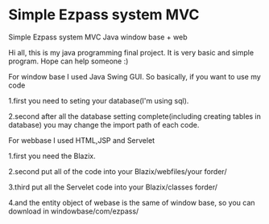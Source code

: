 # Simple Ezpass system MVC
Simple Ezpass system MVC Java  window base + web 

Hi all, this is my java programming final project. 
It is very basic and simple program. Hope can help someone :)


For window base I used Java Swing GUI. 
  So basically, if you want to use my code
    
   1.first you need to seting your database(I'm using sql).
    
   2.second after all the database setting complete(including creating tables in database) you may change the import path of each code.
    
    
 For webbase I used HTML,JSP and Servelet
  
  1.first you need the Blazix.
  
  2.second put all of the code into your Blazix/webfiles/your forder/
      
  3.third put all the Servelet code into your Blazix/classes forder/
  
  4.and the entity object of webase is the same of window base, so you can download in windowbase/com/ezpass/

                                          

    
